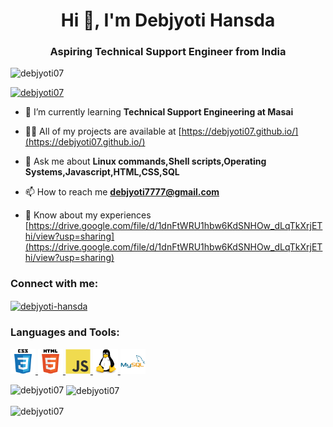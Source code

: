 <h1 align="center">Hi 👋, I'm Debjyoti Hansda</h1>
<h3 align="center">Aspiring Technical Support Engineer from India</h3>

<p align="left"> <img src="https://komarev.com/ghpvc/?username=debjyoti07&label=Profile%20views&color=0e75b6&style=flat" alt="debjyoti07" /> </p>

<p align="left"> <a href="https://github.com/ryo-ma/github-profile-trophy"><img src="https://github-profile-trophy.vercel.app/?username=debjyoti07" alt="debjyoti07" /></a> </p>

- 🌱 I’m currently learning **Technical Support Engineering at Masai**

- 👨‍💻 All of my projects are available at [https://debjyoti07.github.io/](https://debjyoti07.github.io/)

- 💬 Ask me about **Linux commands,Shell scripts,Operating Systems,Javascript,HTML,CSS,SQL**

- 📫 How to reach me **debjyoti7777@gmail.com**

- 📄 Know about my experiences [https://drive.google.com/file/d/1dnFtWRU1hbw6KdSNHOw_dLqTkXrjEThi/view?usp=sharing](https://drive.google.com/file/d/1dnFtWRU1hbw6KdSNHOw_dLqTkXrjEThi/view?usp=sharing)

<h3 align="left">Connect with me:</h3>
<p align="left">
<a href="https://linkedin.com/in/debjyoti-hansda" target="blank"><img align="center" src="https://raw.githubusercontent.com/rahuldkjain/github-profile-readme-generator/master/src/images/icons/Social/linked-in-alt.svg" alt="debjyoti-hansda" height="30" width="40" /></a>
</p>

<h3 align="left">Languages and Tools:</h3>
<p align="left"> <a href="https://www.w3schools.com/css/" target="_blank" rel="noreferrer"> <img src="https://raw.githubusercontent.com/devicons/devicon/master/icons/css3/css3-original-wordmark.svg" alt="css3" width="40" height="40"/> </a> <a href="https://www.w3.org/html/" target="_blank" rel="noreferrer"> <img src="https://raw.githubusercontent.com/devicons/devicon/master/icons/html5/html5-original-wordmark.svg" alt="html5" width="40" height="40"/> </a> <a href="https://developer.mozilla.org/en-US/docs/Web/JavaScript" target="_blank" rel="noreferrer"> <img src="https://raw.githubusercontent.com/devicons/devicon/master/icons/javascript/javascript-original.svg" alt="javascript" width="40" height="40"/> </a> <a href="https://www.linux.org/" target="_blank" rel="noreferrer"> <img src="https://raw.githubusercontent.com/devicons/devicon/master/icons/linux/linux-original.svg" alt="linux" width="40" height="40"/> </a> <a href="https://www.mysql.com/" target="_blank" rel="noreferrer"> <img src="https://raw.githubusercontent.com/devicons/devicon/master/icons/mysql/mysql-original-wordmark.svg" alt="mysql" width="40" height="40"/> </a> </p>

<p><img align="left" src="https://github-readme-stats.vercel.app/api/top-langs?username=debjyoti07&show_icons=true&locale=en&layout=compact" alt="debjyoti07" /></p>

<p>&nbsp;<img align="center" src="https://github-readme-stats.vercel.app/api?username=debjyoti07&show_icons=true&locale=en" alt="debjyoti07" /></p>

<p><img align="center" src="https://github-readme-streak-stats.herokuapp.com/?user=debjyoti07&" alt="debjyoti07" /></p>
